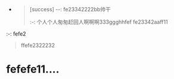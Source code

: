 * > [success] --: fe23342222bb帅干
  >
  > :-: 个人个人匆匆赶回人啊啊啊333ggghhfef
  > fe23342aaff11

:-: fefe2

> ffefe2322232

# fefefe11....
